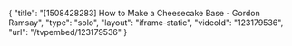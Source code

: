 {
    "title": "[1508428283] How to Make a Cheesecake Base - Gordon Ramsay",
    "type": "solo",
    "layout": "iframe-static",
    "videoId": "123179536",
    "url": "\/tvpembed\/123179536"
}